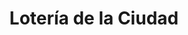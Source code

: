 ---
title: "Lotería de la Ciudad"
url: /ciudad-autonoma-de-buenos-aires/loteria-de-la-ciudad-avenida-acoyte-2/
shop: lotería
---